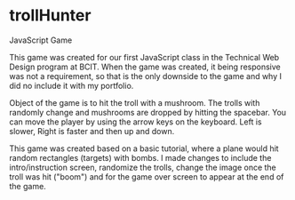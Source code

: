# trollHunter
JavaScript Game

This game was created for our first JavaScript class in the Technical Web Design program at BCIT. When the game was created, it being responsive was not a requirement, so that is the only downside to the game and why I did no include it with my portfolio.

Object of the game is to hit the troll with a mushroom. The trolls with randomly change and mushrooms are dropped by hitting the spacebar. You can move the player by using the arrow keys on the keyboard. Left is slower, Right is faster and then up and down. 

This game was created based on a basic tutorial, where a plane would hit random rectangles (targets) with bombs. I made changes to include the intro/instruction screen, randomize the trolls, change the image once the troll was hit ("boom") and for the game over screen to appear at the end of the game. 

